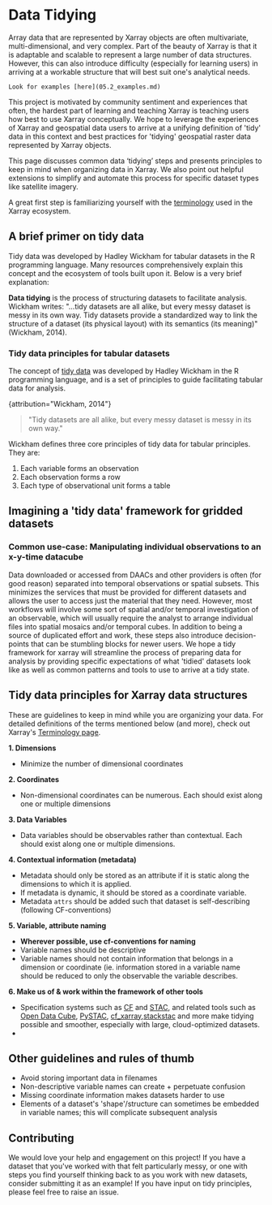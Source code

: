 # Data Tidying

Array data that are represented by Xarray objects are often multivariate, multi-dimensional, and very complex. Part of the beauty of Xarray is that it is adaptable and scalable to represent a large number of data structures. However, this can also introduce difficulty (especially for learning users) in arriving at a workable structure that will best suit one's analytical needs.

```{seealso}
Look for examples [here](05.2_examples.md)
```

This project is motivated by community sentiment and experiences that often, the hardest part of learning and teaching Xarray is teaching users how best to use Xarray conceptually. We hope to leverage the experiences of Xarray and geospatial data users to arrive at a unifying definition of 'tidy' data in this context and best practices for 'tidying' geospatial raster data represented by Xarray objects.

This page discusses common data ‘tidying’ steps and presents principles to keep in mind when organizing data in Xarray. We also point out helpful extensions to simplify and automate this process for specific dataset types like satellite imagery.

A great first step is familiarizing yourself with the [terminology](https://docs.xarray.dev/en/stable/user-guide/terminology.html) used in the Xarray ecosystem.

## A brief primer on tidy data

Tidy data was developed by Hadley Wickham for tabular datasets in the R programming language. Many resources comprehensively explain this concept and the ecosystem of tools built upon it. Below is a very brief explanation:

**Data tidying** is the process of structuring datasets to facilitate analysis. Wickham writes: "...tidy datasets are all alike, but every messy dataset is messy in its own way. Tidy datasets provide a standardized way to link the structure of a dataset (its physical layout) with its semantics (its meaning)" (Wickham, 2014).

### Tidy data principles for tabular datasets

The concept of [tidy data](https://vita.had.co.nz/papers/tidy-data.pdf) was developed by Hadley Wickham in the R programming language, and is a set of principles to guide facilitating tabular data for analysis.

{attribution="Wickham, 2014"}

> "Tidy datasets are all alike, but every messy dataset is messy in its own way."

Wickham defines three core principles of tidy data for tabular principles. They are:

1. Each variable forms an observation
2. Each observation forms a row
3. Each type of observational unit forms a table

## Imagining a 'tidy data' framework for gridded datasets

### Common use-case: Manipulating individual observations to an x-y-time datacube

Data downloaded or accessed from DAACs and other providers is often (for good reason) separated into temporal observations or spatial subsets. This minimizes the services that must be provided for different datasets and allows the user to access just the material that they need. However, most workflows will involve some sort of spatial and/or temporal investigation of an observable, which will usually require the analyst to arrange individual files into spatial mosaics and/or temporal cubes. In addition to being a source of duplicated effort and work, these steps also introduce decision-points that can be stumbling blocks for newer users. We hope a tidy framework for xarray will streamline the process of preparing data for analysis by providing specific expectations of what 'tidied' datasets look like as well as common patterns and tools to use to arrive at a tidy state.

## Tidy data principles for Xarray data structures

These are guidelines to keep in mind while you are organizing your data. For detailed definitions of the terms mentioned below (and more), check out Xarray's [Terminology page](https://docs.xarray.dev/en/stable/user-guide/terminology.html).

**1. Dimensions**

- Minimize the number of dimensional coordinates

**2. Coordinates**

- Non-dimensional coordinates can be numerous. Each should exist along one or multiple dimensions

**3. Data Variables**

- Data variables should be observables rather than contextual. Each should exist along one or multiple dimensions.

**4. Contextual information (metadata)**

- Metadata should only be stored as an attribute if it is static along the dimensions to which it is applied.
- If metadata is dynamic, it should be stored as a coordinate variable.
- Metadata `attrs` should be added such that dataset is self-describing (following CF-conventions)

**5. Variable, attribute naming**

- **Wherever possible, use cf-conventions for naming**
- Variable names should be descriptive
- Variable names should not contain information that belongs in a dimension or coordinate (ie. information stored in a variable name should be reduced to only the observable the variable describes.

**6. Make us of & work within the framework of other tools**

- Specification systems such as [CF](https://cfconventions.org/) and [STAC](https://stacspec.org/en), and related tools such as [Open Data Cube](https://www.opendatacube.org/), [PySTAC](https://pystac.readthedocs.io/en/stable/), [cf_xarray](https://cf-xarray.readthedocs.io/en/latest/),[stackstac](https://stackstac.readthedocs.io/en/latest/) and more make tidying possible and smoother, especially with large, cloud-optimized datasets.
-

## Other guidelines and rules of thumb

- Avoid storing important data in filenames
- Non-descriptive variable names can create + perpetuate confusion
- Missing coordinate information makes datasets harder to use
- Elements of a dataset's 'shape'/structure can sometimes be embedded in variable names; this will complicate subsequent analysis

## Contributing

We would love your help and engagement on this project! If you have a dataset that you've worked with that felt particularly messy, or one with steps you find yourself thinking back to as you work with new datasets, consider submitting it as an example! If you have input on tidy principles, please feel free to raise an issue.
